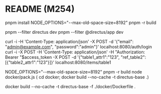 # README (M254)
pnpm install
NODE_OPTIONS="--max-old-space-size=8192" pnpm -r build

pnpm --filter directus dev
pnpm --filter @directus/app dev

curl -i -H 'Content-Type: application/json'  -X POST -d '{"email": "admin@example.com", "password":"admin"}' localhost:8080/auth/login
curl -i -X POST -H 'Content-Type: application/json' -H "Authorization: Bearer "$access_token -X POST -d '{"table1_attr1":"123", "ref_table2":[{"table2_attr1":"123"}]}' localhost:8080/items/table1


NODE_OPTIONS="--max-old-space-size=8192" pnpm -r build
node docker/pack.js
( cd docker; docker build --no-cache -t directus-base .)

docker build --no-cache -t directus-base -f ./docker/Dockerfile .



